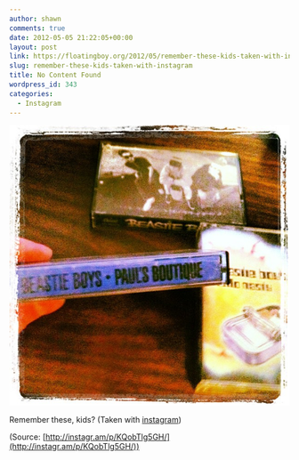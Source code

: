 ```yaml
---
author: shawn
comments: true
date: 2012-05-05 21:22:05+00:00
layout: post
link: https://floatingboy.org/2012/05/remember-these-kids-taken-with-instagram/
slug: remember-these-kids-taken-with-instagram
title: No Content Found
wordpress_id: 343
categories:
  - Instagram
---
```


[![](/assets/media/2012/06/tumblr_m3kjctLjfl1qzw17so1_1280.jpg)](http://instagr.am/p/KQobTlg5GH/)

Remember these, kids? (Taken with [instagram](http://instagr.am))

(Source: [http://instagr.am/p/KQobTlg5GH/](http://instagr.am/p/KQobTlg5GH/))
